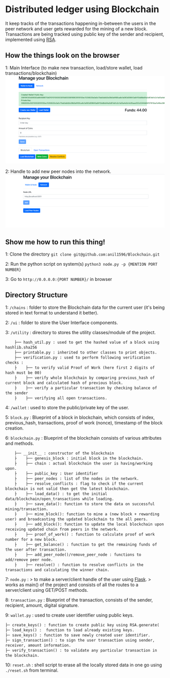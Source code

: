 # Distributed ledger using Blockchain
 It keep tracks of the transactions happening in-between the users in the peer network and user gets rewarded for the mining of a new block. Transactions are being tracked using  public key of the sender and recipient, implemented using [RSA](https://pycryptodome.readthedocs.io/en/latest/src/public_key/rsa.html). 

## How the things look on the browser
1: Main Interface (to make new transaction, load/store wallet, load transactions/blockchain)
  ![alt text](https://github.com/anil1596/Blockchain/blob/master/images/initial.png "Main page to create/load wallet, load transactions, to make new transaction")

2: Handle to add new peer nodes into the network.
  ![alt text](https://github.com/anil1596/Blockchain/blob/master/images/peer_page.png "Page to add peer node")


## Show me how to run this thing!

1: Clone the directory
 `git clone git@github.com:anil1596/Blockchain.git`
 
2: Run the python script on system(s)
 `python3 node.py -p {MENTION PORT NUMBER}`
 
3: Go to `http://0.0.0.0:{PORT NUMBER}/` in browser

## Directory Structure

1: `/chains` : folder to store the Blockchain data for the current user (it's being stored in text format to understand it better).

2: `/ui` : folder to store the User Interface components. 

3: `/utility` : directory to stores the utility classes/module of the project. 
      
    
        ├── hash_util.py : used to get the hashed value of a block using hashlib.sha256
        ├── printable.py : inherited to other classes to print objects.
        ├── verification.py : used to perform following verification checks :
        ├    ├── to verify valid Proof of Work (here first 2 digits of hash must be 00)
        ├    ├── verify whole blockchain by comparing previous_hash of current block and calculated hash of previous block.
        ├    ├── verify a particular transaction by checking balance of the sender 
        ├    ├── verifying all open transactions.
   
4: `/wallet` : used to store the public/private key of the user.

5: `block.py` : Blueprint of a block in blockchain, which consists of index, previous_hash, transactions, proof of work (nonce), timestamp of the block creation.

6: `blockchain.py` : Blueprint of the blockchain consists of various attributes and methods.

        ├── __init__ : constructor of the blockchain
        ├    ├── genesis_block : initial block in the blockchain.
        ├    ├── chain : actual blockchain the user is having/working upon.
        ├    ├── public_key : User identifier
        ├    ├── peer_nodes : list of the nodes in the network.
        ├    ├── resolve_conflicts : flag to check if the current blockchain is not valid then get the latest blockchain.
        ├    ├── load_data() : to get the initial data/blockchain/open_transactions while loading.
        ├    ├── save_data(): function to store the data on successful mining/transaction.
        ├    ├── mine_block(): function to mine a (new block + rewarding user) and broadcasting the updated blockchain to the all peers.
        ├    ├── add_block(): function to update the local blockchain upon receiving updated chain from peers in the network.
        ├    ├── proof_of_work() : function to calculate proof of work number for a new block.
        ├    ├── get_balance() : function to get the remaining funds of the user after transaction.
        ├    ├── add_peer_node()/remove_peer_node : functions to add/remove peer node.
        ├    ├── resolve() : function to resolve conflicts in the transactions and calculating the winner chain.
    
7: `node.py` : 
    > to make a server/client handle of the user using [Flask](https://flask.palletsprojects.com/en/1.1.x/). 
    > works as main() of the project and consists of all the routes to a server/client using GET/POST methods.          

8: `transaction.py` : Blueprint of the transaction, consists of the sender, recipient, amount, digital signature.

9: `wallet.py` : used to create user identifier using public keys.
    
    ├─ create_keys() : function to create public key using RSA.generate(
    ├─ load_keys() :  function to load already existing keys.
    ├─ save_keys() : function to save newly created user identifier.
    ├─ sign_transaction() : to sign the user transaction using sender, receiver, amount information.
    ├─ verify_transaction() : to validate any particular transaction in the blockchain.

10: `reset.sh` : shell script to erase all the locally stored data in one go using `./reset.sh` from terminal.
    
    
